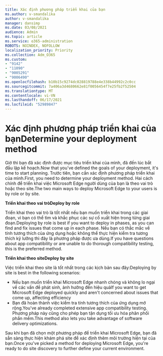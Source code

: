 ```yaml
---
title: Xác định phương pháp triển khai của bạn
ms.author: v-smandalika
author: v-smandalika
manager: dansimp
ms.date: 03/08/2021
audience: Admin
ms.topic: article
ms.service: o365-administration
ROBOTS: NOINDEX, NOFOLLOW
localization_priority: Priority
ms.collection: Adm_O365
ms.custom:
- "9142"
- "11090"
- "9005291"
- "9006490"
ms.openlocfilehash: b10b15c9274dc028819788e4e338b44992c2c0cc
ms.sourcegitcommit: 7a406a3d4680662e81f0056454f7e25fb2f52504
ms.translationtype: MT
ms.contentlocale: vi-VN
ms.lasthandoff: 06/17/2021
ms.locfileid: "52989847"
---
```

# <a name="determine-your-deployment-method"></a><span data-ttu-id="115cf-102">Xác định phương pháp triển khai của bạn</span><span class="sxs-lookup"><span data-stu-id="115cf-102">Determine your deployment method</span></span>

<span data-ttu-id="115cf-103">Giờ thì bạn đã xác định được mục tiêu triển khai của mình, đã đến lúc bắt đầu lập kế hoạch.</span><span class="sxs-lookup"><span data-stu-id="115cf-103">Now that you've defined the goals of your deployment, it's time to start planning.</span></span> <span data-ttu-id="115cf-104">Trước tiên, bạn cần xác định phương pháp triển khai của mình.</span><span class="sxs-lookup"><span data-stu-id="115cf-104">First, you need to determine your deployment method.</span></span> <span data-ttu-id="115cf-105">Hai cách chính để triển khai việc Microsoft Edge người dùng của bạn là theo vai trò hoặc theo site.</span><span class="sxs-lookup"><span data-stu-id="115cf-105">The two main ways to deploy Microsoft Edge to your users is by role or by site.</span></span>

<span data-ttu-id="115cf-106">**Triển khai theo vai trò**</span><span class="sxs-lookup"><span data-stu-id="115cf-106">**Deploy by role**</span></span>

<span data-ttu-id="115cf-107">Triển khai theo vai trò là tốt nhất nếu bạn muốn triển khai trong các giai đoạn, vì bạn có thể tìm và khắc phục các sự cố xuất hiện trong từng giai đoạn.</span><span class="sxs-lookup"><span data-stu-id="115cf-107">Deploying by role is best if you want to deploy in phases, as you can find and fix issues that come up in each phase.</span></span> <span data-ttu-id="115cf-108">Nếu bạn có thắc mắc về tính tương thích của ứng dụng hoặc không thể thực hiện kiểm tra tương thích kỹ lưỡng thì đây là phương pháp được ưa dùng.</span><span class="sxs-lookup"><span data-stu-id="115cf-108">If you have questions about app compatibility or are unable to do thorough compatibility testing, this is the preferred method.</span></span>

<span data-ttu-id="115cf-109">**Triển khai theo site**</span><span class="sxs-lookup"><span data-stu-id="115cf-109">**Deploy by site**</span></span>

<span data-ttu-id="115cf-110">Việc triển khai theo site là tốt nhất trong các kịch bản sau đây:</span><span class="sxs-lookup"><span data-stu-id="115cf-110">Deploying by site is best in the following scenarios:</span></span>
- <span data-ttu-id="115cf-111">Nếu bạn muốn triển khai Microsoft Edge nhanh chóng và không lo ngại về các vấn đề phát sinh, ảnh hưởng đến hiệu quả</span><span class="sxs-lookup"><span data-stu-id="115cf-111">If you want to get Microsoft Edge deployed quickly and aren't concerned about issues that come up, affecting efficiency</span></span>
- <span data-ttu-id="115cf-112">Bạn đã hoàn thành việc kiểm tra tính tương thích của ứng dụng mở rộng.</span><span class="sxs-lookup"><span data-stu-id="115cf-112">You've already completed extensive app compatibility testing.</span></span> <span data-ttu-id="115cf-113">Phương pháp này cũng cho phép bạn tận dụng tối ưu hóa phân phối phần mềm.</span><span class="sxs-lookup"><span data-stu-id="115cf-113">This method also lets you take advantage of software delivery optimizations.</span></span>

<span data-ttu-id="115cf-114">Sau khi bạn đã chọn một phương pháp để triển khai Microsoft Edge, bạn đã sẵn sàng thực hiện khám phá site để xác định thêm môi trường hiện tại của bạn.</span><span class="sxs-lookup"><span data-stu-id="115cf-114">Once you've picked a method for deploying Microsoft Edge, you're ready to do site discovery to further define your current environment.</span></span>
